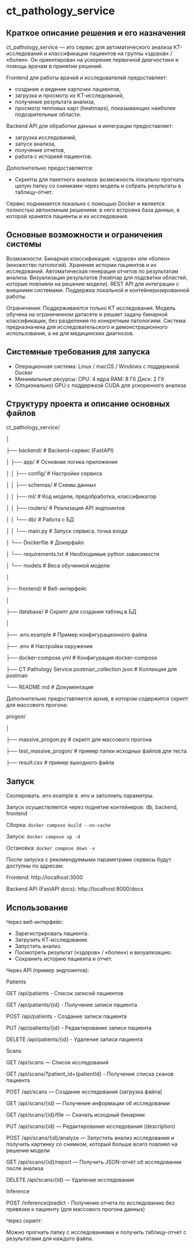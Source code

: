 # ct_pathology_service

## Краткое описание решения и его назначения

ct_pathology_service — это сервис для автоматического анализа КТ-исследований и классификации пациентов на группы «здоров» / «болен».
Он ориентирован на ускорение первичной диагностики и помощь врачам в принятии решений.

Frontend для работы врачей и исследователей предоставляет:
 - создание и ведение карточек пациентов,
 - загрузка и просмотр их КТ-исследований,
 - получение результата анализа,
 - просмотр тепловых карт (heatmaps), показывающих наиболее подозрительные области.

Backend API для обработки данных и интеграции предоставляет:
 - загрузка исследований,
 - запуск анализа,
 - получение отчетов,
 - работа с историей пациентов.

Дополнительно предоставляется: 
 - Скрипты для пакетного анализа: возможность локально прогнать целую папку со снимками через модель и собрать результаты в таблицу-отчет.

Сервис поднимается локально с помощью Docker и является полностью автономным решением: в него встроена база данных, в которой хранятся пациенты и их исследования.


## Основные возможности и ограничения системы

Возможности:
Бинарная классификация: «здоров» или «болен» (множество патологий).
Хранение истории пациентов и их исследований.
Автоматическая генерация отчетов по результатам анализа.
Визуализация результатов (heatmap для подсветки областей, которые повлияли на решение модели).
REST API для интеграции с внешними системами.
Поддержка локальной и контейнеризированной работы.

Ограничения:
Поддерживаются только КТ исследования.
Модель обучена на ограниченном датасете и решает задачу бинарной классификации, без разделения по конкретным патологиям.
Система предназначена для исследовательского и демонстрационного использования, а не для медицинских диагнозов.

## Системные требования для запуска

 - Операционная система: Linux / macOS / Windows с поддержкой Docker
 - Минимальные ресурсы:
      CPU: 4 ядра
      RAM: 8 Гб
      Диск: 2 Гб
 - (Опционально) GPU с поддержкой CUDA для ускоренного анализа

## Структуру проекта и описание основных файлов

ct_pathology_service/

│

├── backend/                                             # Backend-сервис (FastAPI)

│   ├── app/                                              # Основная логика приложения

│   │   ├── config/                                        # Настройки сервиса

│   │   ├── schemas/                                       # Схемы данных

│   │   ├── ml/                                            # Код модели, предобработка, классификатор

│   │   ├── routers/                                       # Реализация API эндпоинтов

│   │   └── db/                                            # Работа с БД

│   │   └── main.py                                        # Запуск сервиса, точка входа

│   └── Dockerfile                                        # Докерфайл

│   └── requirements.txt                                  # Необходимые python зависимости

│   └── models                                            # Веса обученной модели

│

├── frontend/                                            # Веб-интерфейс

│

├── database/                                            # Скрипт для создания таблиц в БД

│

├── .env.example                                         # Пример конфигурационного файла

├── .env                                                 # Настройки окружения

├── docker-compose.yml                                   # Конфигурация docker-compose

├── CT Pathology Service.postman_collection.json         # Коллекция для postman

└── README.md                                            # Документация

Дополнительно предоставляется архив, в котором содержится скрипт для массового прогона:

progon/

│

├── massive_progon.py             # скрипт для массового прогона

├── test_massive_progon/          # пример папки исходных файлов для теста

├── result.csv                    # пример выходного файла




## Запуск

Скопировать .env.example в .env и заполнить параметры.

Запуск осуществляется через поднятие контейнеров: db, backend, frontend

Сборка:
`docker compose build --no-cache`

Запуск:
`docker compose up -d`

Остановка: 
`docker compose down -v`



После запуска с рекомендуемыми параметрами сервисы будут доступны по адресам:

Frontend: http://localhost:3000

Backend API (FastAPI docs): http://localhost:8000/docs

## Использование

Через веб-интерфейс:
 - Зарегистрировать пациента.
 - Загрузить КТ-исследование.
 - Запустить анализ.
 - Посмотреть результат («здоров» / «болен») и визуализацию.
 - Сохранить историю пациента и отчет.

Через API (пример эндпоинтов):

Patients

GET /api/patients - Список записей пациентов

GET /api/patients/{id} - Получение записи пациента

POST /api/patients - Создание записи пациента

PUT /api/patients/{id} - Редактирование записи пациента

DELETE /api/patients/{id} - Удаление записи пациента



Scans

GET /api/scans — Список исследований

GET /api/scans/?patient_id={patientId} - Получение списка сканов пациента

POST /api/scans — Создание исследования (загрузка файла)

GET /api/scans/{id} — Получение информации об исследовании

GET /api/scans/{id}/file — Скачать исходный бинарник

PUT /api/scans/{id} — Редактирование исследования (description)

POST /api/scans/{id}/analyze — Запустить анализ исследования и получить картинку со снимком, который больше всего повлиял на решение модели

GET /api/scans/{id}/report — Получить JSON-отчёт об исследовании после анализа

DELETE /api/scans/{id} — Удаление исследования

Inference

POST /inference/predict - Получение отчета по исследованию без привязки к пациенту (для массового прогона данных)


Через скрипт:

Можно прогнать папку с исследованиями и получить таблицу-отчет с результатами для каждого файла.

